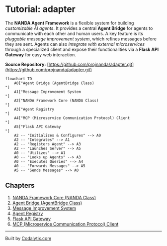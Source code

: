 # Tutorial: adapter

The **NANDA Agent Framework** is a flexible system for building *customizable AI agents*. It provides a central **Agent Bridge** for agents to communicate with each other and human users. A key feature is its *pluggable message improvement system*, which refines messages before they are sent. Agents can also *integrate with external microservices* through a specialized client and expose their functionalities via a **Flask API Gateway** for easy web interaction.


**Source Repository:** [https://github.com/projnanda/adapter.git](https://github.com/projnanda/adapter.git)

```mermaid
flowchart TD
    A0["Agent Bridge (AgentBridge Class)
"]
    A1["Message Improvement System
"]
    A2["NANDA Framework Core (NANDA Class)
"]
    A3["Agent Registry
"]
    A4["MCP (Microservice Communication Protocol) Client
"]
    A5["Flask API Gateway
"]
    A2 -- "Initializes & Configures" --> A0
    A2 -- "Integrates" --> A1
    A2 -- "Registers Agent" --> A3
    A2 -- "Launches Server" --> A5
    A0 -- "Utilizes" --> A1
    A0 -- "Looks up Agents" --> A3
    A0 -- "Executes Queries" --> A4
    A0 -- "Forwards Messages" --> A5
    A5 -- "Sends Messages" --> A0
```

## Chapters

1. [NANDA Framework Core (NANDA Class)
](01_nanda_framework_core__nanda_class__.md)
2. [Agent Bridge (AgentBridge Class)
](02_agent_bridge__agentbridge_class__.md)
3. [Message Improvement System
](03_message_improvement_system_.md)
4. [Agent Registry
](04_agent_registry_.md)
5. [Flask API Gateway
](05_flask_api_gateway_.md)
6. [MCP (Microservice Communication Protocol) Client
](06_mcp__microservice_communication_protocol__client_.md)


---

Built by [Codalytix.com](Codalytix.com)
